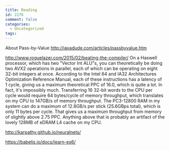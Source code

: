```yaml
---
title: Reading
id: 2276
comment: false
categories:
  - Uncategorized
tags:
---
```


About Pass-by-Value
http://javadude.com/articles/passbyvalue.htm

http://www.roguelazer.com/2015/02/beating-the-compiler/
On a Haswell processor, which has two "Vector Int ALU"s, you can theoretically be doing two AVX2 operations in parallel, each of which can be operating on eight 32-bit integers at once. According to the Intel 64 and IA32 Architectures Optimization Reference Manual, each of these instructions has a latency of 1 cycle, giving us a maximum theoretical PPC of 16.0, which is quite a lot. In fact, it's impossibly much. Transferring 16 32-bit words to the CPU per cycle would require 64 bytes/cycle of memory throughput, which translates on my CPU to 147GB/s of memory throughput. The PC3-12800 RAM in my system can do a maximum of 12.8GB/s per stick (25.6GBps total), which is only 11 bytes per cycle. That gives us a maximum throughput from memory of slightly above 2.75 PPC. Anything above that is probably an artifact of the lovely 128MB of eDRAM L4 cache on my CPU.

http://karpathy.github.io/neuralnets/

https://babeljs.io/docs/learn-es6/